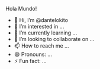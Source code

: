 Hola Mundo!


- 👋 Hi, I’m @dantelokito
- 👀 I’m interested in ...
- 🌱 I’m currently learning ...
- 💞️ I’m looking to collaborate on ...
- 📫 How to reach me ...
- 😄 Pronouns: ...
- ⚡ Fun fact: ...

<!---
dantelokito/dantelokito is a ✨ special ✨ repository because its `README.md` (this file) appears on your GitHub profile.
You can click the Preview link to take a look at your changes.
--->
